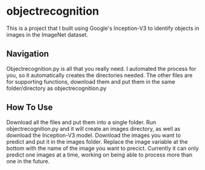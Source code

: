 # objectrecognition
This is a project that I built using Google's Inception-V3 to identify objects in images in the ImageNet dataset.

## Navigation
Objectrecognition.py is all that you really need. I automated the process for you, so it automatically creates the directories needed.
The other files are for supporting functions, download them and put them in the same folder/directory as objectrecognition.py

## How To Use
Download all the files and put them into a single folder.
Run objectrecognition.py and it will create an images directory, as well as download the Inception-V3 model.
Download the images you want to predict and put it in the images folder.
Replace the image variable at the bottom with the name of the image you want to precict.
Currently it can only predict one images at a time, working on being able to process more than one in the future.

